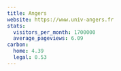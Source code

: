 ```yaml
---
title: Angers
website: https://www.univ-angers.fr
stats:
  visitors_per_month: 1700000
  average_pageviews: 6.09
carbon:
  home: 4.39
  legal: 0.53
---
```

